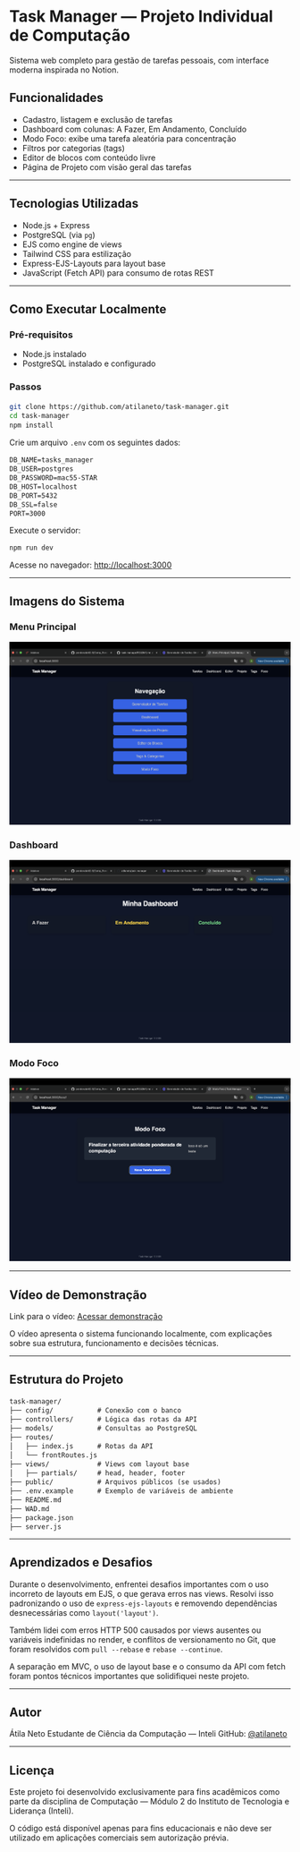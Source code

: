 # Task Manager — Projeto Individual de Computação

Sistema web completo para gestão de tarefas pessoais, com interface moderna inspirada no Notion.

## Funcionalidades

- Cadastro, listagem e exclusão de tarefas
- Dashboard com colunas: A Fazer, Em Andamento, Concluído
- Modo Foco: exibe uma tarefa aleatória para concentração
- Filtros por categorias (tags)
- Editor de blocos com conteúdo livre
- Página de Projeto com visão geral das tarefas

---

## Tecnologias Utilizadas

- Node.js + Express
- PostgreSQL (via `pg`)
- EJS como engine de views
- Tailwind CSS para estilização
- Express-EJS-Layouts para layout base
- JavaScript (Fetch API) para consumo de rotas REST

---

## Como Executar Localmente

### Pré-requisitos
- Node.js instalado
- PostgreSQL instalado e configurado

### Passos

```bash
git clone https://github.com/atilaneto/task-manager.git
cd task-manager
npm install
````

Crie um arquivo `.env` com os seguintes dados:

```env
DB_NAME=tasks_manager
DB_USER=postgres
DB_PASSWORD=mac55-STAR
DB_HOST=localhost
DB_PORT=5432
DB_SSL=false
PORT=3000
```

Execute o servidor:

```bash
npm run dev
```

Acesse no navegador: [http://localhost:3000](http://localhost:3000)

---

## Imagens do Sistema

### Menu Principal

![Menu](./menu.png)

### Dashboard

![Dashboard](./dashboard.png)

### Modo Foco

![Foco](./foco.png)

---

## Vídeo de Demonstração

Link para o vídeo: [Acessar demonstração](https://www.loom.com/share/49a477f320b249a2aafd0ba330498337?sid=35706903-b8d4-4d93-9b3f-3c2b74373eae)

O vídeo apresenta o sistema funcionando localmente, com explicações sobre sua estrutura, funcionamento e decisões técnicas.

---

## Estrutura do Projeto

```
task-manager/
├── config/           # Conexão com o banco
├── controllers/      # Lógica das rotas da API
├── models/           # Consultas ao PostgreSQL
├── routes/
│   ├── index.js      # Rotas da API
│   └── frontRoutes.js
├── views/            # Views com layout base
│   ├── partials/     # head, header, footer
├── public/           # Arquivos públicos (se usados)
├── .env.example      # Exemplo de variáveis de ambiente
├── README.md
├── WAD.md
├── package.json
├── server.js
```

---

## Aprendizados e Desafios

Durante o desenvolvimento, enfrentei desafios importantes com o uso incorreto de layouts em EJS, o que gerava erros nas views. Resolvi isso padronizando o uso de `express-ejs-layouts` e removendo dependências desnecessárias como `layout('layout')`.

Também lidei com erros HTTP 500 causados por views ausentes ou variáveis indefinidas no render, e conflitos de versionamento no Git, que foram resolvidos com `pull --rebase` e `rebase --continue`.

A separação em MVC, o uso de layout base e o consumo da API com fetch foram pontos técnicos importantes que solidifiquei neste projeto.

---

## Autor

Átila Neto
Estudante de Ciência da Computação — Inteli
GitHub: [@atilaneto](https://github.com/atilaneto)

---

## Licença

Este projeto foi desenvolvido exclusivamente para fins acadêmicos como parte da disciplina de Computação — Módulo 2 do Instituto de Tecnologia e Liderança (Inteli).

O código está disponível apenas para fins educacionais e não deve ser utilizado em aplicações comerciais sem autorização prévia.

